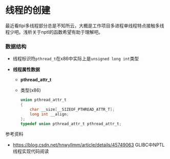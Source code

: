 # 线程的创建

​	最近看tlpi多线程部分总是不知所云，大概是工作项目多进程单线程特点接触多线程少吧。浅析关于nptl的函数希望有助于理解吧。

### 数据结构

* 线程标识符`pthread_t`在x86中实际上是`unsigned long int`类型

* __线程属性数据__

  * __pthread_attr_t__

  * 类型(x86)

    ```c
    union pthread_attr_t
    {
    	char __size[__SIZEOF_PTHREAD_ATTR_T];
    	long int __align;
    };
    typedef union pthread_attr_t pthread_attr_t;
    ```

参考资料

* https://blog.csdn.net/hnwyllmm/article/details/45749063 GLIBC中NPTL线程实现代码阅读
